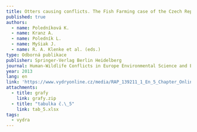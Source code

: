 ```yaml
---
title: Otters causing conflicts. The Fish Farming case of the Czech Republic
published: true
authors:
  - name: Poledníková K.
  - name: Kranz A.
  - name: Poledník L.
  - name: Myšiak J.
  - name: R. A. Klenke et al. (eds.)
type: Odborná publikace
publisher: Springer-Verlag Berlin Heidelberg
journal: Human-Wildlife Conflicts in Europe Environmental Science and Engineering
year: 2013
lang: en
link: 'https://www.vydryonline.cz/media/RAP_139211_1_En_5_Chapter_OnlinePDF.pdf'
attachments:
  - title: grafy
    link: grafy.zip
  - title: "tabulka č.\_5"
    link: tab_5.xlsx
tags:
  - vydra
---
```

